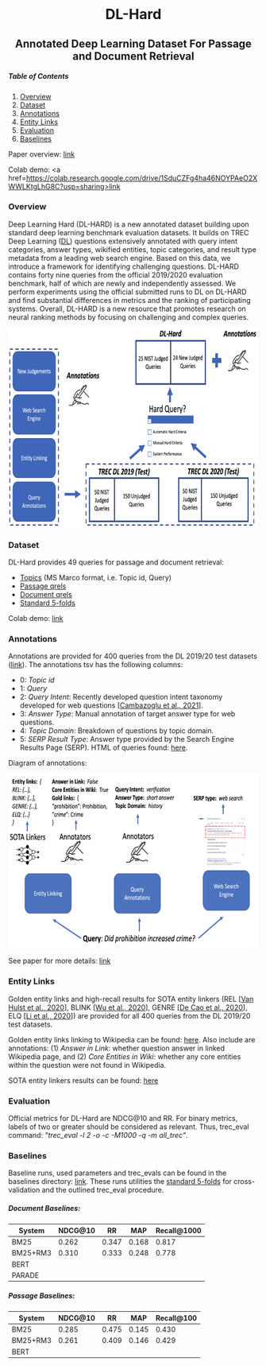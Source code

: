 

<!-- Title -->
<br />
<p align="center">
    <h1 align="center">DL-Hard</h1>
    <h2 align="center">Annotated Deep Learning Dataset For Passage and Document Retrieval</h2>

<!-- TABLE OF CONTENTS -->
  <h5>Table of Contents</h5>
  <ol>
    <li><a href="#overview">Overview</a>
    <li><a href="#dataset">Dataset</a></li>
    <li><a href="#annotations">Annotations</a></li>
    <li><a href="#entity-links">Entity Links</a></li>
    <li><a href="#evaluation">Evaluation</a></li>
    <li><a href="#baselines">Baselines</a></li>
  </ol>

Paper overview: <a href="">link</a> 

Colab demo: <a href=https://colab.research.google.com/drive/1SduCZFg4ha46NOYPAeO2XWWLKtgLhG8C?usp=sharing>link</a> 

<!-- Overview -->
<h3 id="overview">Overview</h3>

<p> Deep Learning Hard (DL-HARD) is a new annotated dataset building upon standard deep learning benchmark evaluation 
datasets. It builds on TREC Deep Learning (<a href="https://microsoft.github.io/msmarco/TREC-Deep-Learning-2020.html">DL</a>) 
questions extensively annotated with query intent categories, answer types, wikified entities, topic categories, and 
result type metadata from a leading web search engine. Based on this data, we introduce a framework for identifying 
challenging questions. DL-HARD contains forty nine queries from the official 2019/2020 evaluation benchmark, half of 
which are newly and independently assessed. We perform experiments using the official submitted runs to DL on DL-HARD 
and find substantial differences in metrics and the ranking of participating systems. Overall, DL-HARD is a new resource 
that promotes research on neural ranking methods by focusing on challenging and complex queries. </p>

<p align="center">
    <img src="https://github.com/grill-lab/DL-Hard/blob/main/assets/dl_hard.png" alt="DL-Hard Diagram" width="700" height="400" >


<!-- Dataset -->
<h3 id="dataset">Dataset</h3>
<p> DL-Hard provides 49 queries for passage and document retrieval: </p> 
  <ul>
    <li><a href="https://github.com/grill-lab/DL-Hard/blob/main/dataset/topics.tsv">Topics</a> (MS Marco format, i.e. Topic id, Query) 
    <li><a href="https://github.com/grill-lab/DL-Hard/blob/main/dataset/dl_hard-passage.qrels">Passage qrels</a></li>
    <li><a href="https://github.com/grill-lab/DL-Hard/blob/main/dataset/dl_hard-doc.qrels">Document qrels</a></li>
    <li><a href="https://github.com/grill-lab/DL-Hard/blob/main/dataset/folds.json">Standard 5-folds</a></li>
  </ul> 

Colab demo: <a href="https://colab.research.google.com/drive/1SduCZFg4ha46NOYPAeO2XWWLKtgLhG8C?usp=sharing">link</a> 

<!-- Annotations -->
<h3 id="annotations">Annotations</h3>
<p> Annotations are provided for 400 queries from the DL 2019/20 test datasets (<a href="https://github.com/grill-lab/DL-Hard/blob/main/annotations/query/annotations.tsv">link</a>).
The annotations tsv has the following columns: </p> 
  <ul>
    <li>0: <i>Topic id</i></li>
    <li>1: <i>Query</i></li>
    <li>2: <i>Query Intent</i>: Recently developed question intent taxonomy developed for web questions 
    [<a href="http://marksanderson.org/publications/my_papers/CHIIR21b.pdf">Cambazoglu et al., 2021</a>]. </li>
    <li>3: <i>Answer Type</i>: Manual annotation of target answer type for web questions. </li>
    <li>4: <i>Topic Domain</i>: Breakdown of questions by topic domain. </li>
    <li>5: <i>SERP Result Type</i>: Answer type provided by the Search Engine Results Page (SERP). HTML of queries found: <a href="https://drive.google.com/file/d/1l6o9U9Qtu21MS9F27bkfEbN95yeDsu9S/view?usp=sharing">here</a>. </li>
  </ul>
  
<p> Diagram of annotations:</p>
<p align="center">
    <img src="https://github.com/grill-lab/DL-Hard/blob/main/assets/annotation_flow.png" alt="Annotation Diagram" width="700" height="350" >

<p> See paper for more details: <a href="">link</a> </p> 

<!-- Entity Links -->
<h3 id="entity-links">Entity Links</h3>

<p> Golden entity links and high-recall results for SOTA entity linkers 
(REL [<a href="https://arxiv.org/pdf/2006.01969.pdf">Van Hulst et al., 2020</a>], 
BLINK [<a href="https://www.aclweb.org/anthology/2020.emnlp-main.519/">Wu et al., 2020</a>], 
GENRE [<a href="https://arxiv.org/abs/2010.00904">De Cao et al., 2020</a>], 
ELQ [<a href="https://arxiv.org/abs/2010.02413">Li et al., 2020</a>]) are provided for all 400 queries from the DL 
2019/20 test datasets. </p>

<p> Golden entity links linking to Wikipedia can be found: <a href="https://github.com/grill-lab/DL-Hard/blob/main/annotations/entity/gold-entity-judgements.json">here</a>. 
Also include are annotations: (1) <i>Answer in Link</i>: whether question answer in linked Wikipedia page, and (2) <i>Core 
Entities in Wiki</i>: whether any core entities within the question were not found in Wikipedia. </p>

<p> SOTA entity linkers results can be found: <a href="https://github.com/grill-lab/DL-Hard/blob/main/annotations/entity/entity_linker_results.json">here</a></p>

 
<!-- Evaluation -->
<h3 id="evaluation">Evaluation</h3>

<p> Official metrics for DL-Hard are NDCG@10 and RR. For binary metrics, labels of two or greater should be considered as 
relevant. Thus, trec_eval command: <i>"trec_eval -l 2 -o -c -M1000 -q -m all_trec"</i>. </p>

<!-- Baselines -->
<h3 id="baselines">Baselines</h3>

<p>Baseline runs, used parameters and trec_evals can be found in the baselines directory: <a href="https://github.com/grill-lab/DL-Hard/tree/main/dataset/baselines/">link</a>. 
These runs utilities the <a href="https://github.com/grill-lab/DL-Hard/blob/main/dataset/folds.json">standard 5-folds</a> for cross-validation and the outlined trec_eval procedure.</p>

<h5> Document Baselines: </h5>

<table class="tg">
<thead>
  <tr>
    <th class="tg-fymr">System</th>
    <th class="tg-fymr">NDCG@10</th>
    <th class="tg-fymr">RR</th>
    <th class="tg-0lax"><span style="font-weight:bold">MAP</span></th>
    <th class="tg-0pky"><span style="font-weight:bold">Recall@1000</span></th>
  </tr>
</thead>
<tbody>
  <tr>
    <td class="tg-0pky">BM25</td>
    <td class="tg-0pky">0.262</td>
    <td class="tg-0pky">0.347</td>
    <td class="tg-0lax">0.168</td>
    <td class="tg-0pky">0.817</td>
  </tr>
  <tr>
    <td class="tg-0pky">BM25+RM3</td>
    <td class="tg-0pky">0.310</td>
    <td class="tg-0pky">0.333</td>
    <td class="tg-0lax">0.248</td>
    <td class="tg-0pky">0.778</td>
  </tr>
  <tr>
    <td class="tg-0pky">BERT</td>
    <td class="tg-0pky"></td>
    <td class="tg-0pky"></td>
    <td class="tg-0lax"></td>
    <td class="tg-0pky"></td>
  </tr>
  <tr>
    <td class="tg-0pky">PARADE</td>
    <td class="tg-0pky"></td>
    <td class="tg-0pky"></td>
    <td class="tg-0lax"></td>
    <td class="tg-0pky"></td>
  </tr>
</tbody>
</table>

<h5> Passage Baselines: </h5>

<table class="tg">
<thead>
  <tr>
    <th class="tg-fymr">System</th>
    <th class="tg-fymr">NDCG@10</th>
    <th class="tg-fymr">RR</th>
    <th class="tg-0lax"><span style="font-weight:bold">MAP</span></th>
    <th class="tg-0pky"><span style="font-weight:bold">Recall@100</span></th>
  </tr>
</thead>
<tbody>
  <tr>
    <td class="tg-0pky">BM25</td>
    <td class="tg-0pky">0.285</td>
    <td class="tg-0pky">0.475</td>
    <td class="tg-0lax">0.145</td>
    <td class="tg-0pky">0.430</td>
  </tr>
  <tr>
    <td class="tg-0pky">BM25+RM3</td>
    <td class="tg-0pky">0.261</td>
    <td class="tg-0pky">0.409</td>
    <td class="tg-0lax">0.146</td>
    <td class="tg-0pky">0.429</td>
  </tr>
  <tr>
    <td class="tg-0pky">BERT</td>
    <td class="tg-0pky"></td>
    <td class="tg-0pky"></td>
    <td class="tg-0lax"></td>
    <td class="tg-0pky"></td>
  </tr>
</tbody>
</table>

